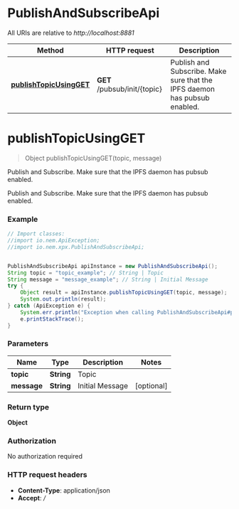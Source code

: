 # PublishAndSubscribeApi

All URIs are relative to *http://localhost:8881*

Method | HTTP request | Description
------------- | ------------- | -------------
[**publishTopicUsingGET**](PublishAndSubscribeApi.md#publishTopicUsingGET) | **GET** /pubsub/init/{topic} | Publish and Subscribe. Make sure that the IPFS daemon has pubsub enabled.


<a name="publishTopicUsingGET"></a>
# **publishTopicUsingGET**
> Object publishTopicUsingGET(topic, message)

Publish and Subscribe. Make sure that the IPFS daemon has pubsub enabled.

Publish and Subscribe. Make sure that the IPFS daemon has pubsub enabled.

### Example
```java
// Import classes:
//import io.nem.ApiException;
//import io.nem.xpx.PublishAndSubscribeApi;


PublishAndSubscribeApi apiInstance = new PublishAndSubscribeApi();
String topic = "topic_example"; // String | Topic
String message = "message_example"; // String | Initial Message
try {
    Object result = apiInstance.publishTopicUsingGET(topic, message);
    System.out.println(result);
} catch (ApiException e) {
    System.err.println("Exception when calling PublishAndSubscribeApi#publishTopicUsingGET");
    e.printStackTrace();
}
```

### Parameters

Name | Type | Description  | Notes
------------- | ------------- | ------------- | -------------
 **topic** | **String**| Topic |
 **message** | **String**| Initial Message | [optional]

### Return type

**Object**

### Authorization

No authorization required

### HTTP request headers

 - **Content-Type**: application/json
 - **Accept**: */*

